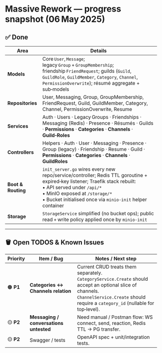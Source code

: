 # Massive Rework — progress snapshot (06 May 2025)

## ✅ Done

| Area               | Details                                                                                                                                                                                                                                                          |
| ------------------ | ---------------------------------------------------------------------------------------------------------------------------------------------------------------------------------------------------------------------------------------------------------------- |
| **Models**         | Core `User`, `Message`; legacy `Group` + `GroupMembership`; friendship `FriendRequest`; guilds (`Guild`, `GuildRole`, `GuildMember`, `Category`, `Channel`, `PermissionOverwrite`); résumé aggregate + sub‑models                                                |
| **Repositories**   | User, Messaging, Group, GroupMembership, FriendRequest, Guild, GuildMember, Category, Channel, PermissionOverwrite, Resume                                                                                                                                       |
| **Services**       | Auth · Users · Legacy Groups · Friendships · Messaging (Redis) · Presence · Résumés · Guilds · **Permissions** · **Categories** · **Channels** · **Guild‑Roles**                                                                                                 |
| **Controllers**    | Helpers · Auth · User · Messaging · Presence · Group (legacy) · Friendship · Resume · Guild · **Permissions** · **Categories** · **Channels** · **GuildRoles**                                                                                                   |
| **Boot & Routing** | `init_server.go` wires every new repo/service/controller; Redis TTL goroutine + expired‑key listener; Traefik stack rebuilt: <br>• API served under `/api/*` <br>• MinIO exposed at `/storage/*` <br>• Bucket initialised once via `minio-init` helper container |
| **Storage**        | `StorageService` simplified (no bucket ops); public read + write policy applied once by `minio-init`                                                                                                                                                             |

---

## 🪣 Open TODOS & Known Issues

|  Priority  | Item / Bug                                                        | Notes / Next step                                                                                                                                                                                             |
| ---------- | ----------------------------------------------------------------- | ------------------------------------------------------------------------------------------------------------------------------------------------------------------------------------------------------------- |
| 🟠 **P1**  | **Categories ↔ Channels relation**                                | Current CRUD treats them separately. <br/>  `CategoryService.Create` should accept an optional slice of channels. <br/>  `ChannelService.Create` should require a `category_id` (nullable for top‑level). |
| 🟡 **P2**  | **Messaging / conversations untested**                            | Need manual / Postman flow: WS connect, send, reaction, Redis TTL → PG transfer.                                                                                                                              |
| 🟡 **P2**  | Swagger / tests                                                   | OpenAPI spec + unit/integration tests.                                                                                                                                                                        |
